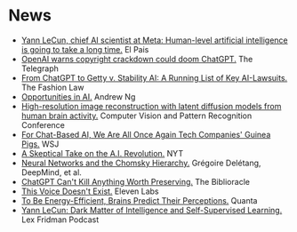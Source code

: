 # News

- [Yann LeCun, chief AI scientist at Meta: Human-level artificial intelligence is going to take a long time.](https://english.elpais.com/technology/2024-01-19/yann-lecun-chief-ai-scientist-at-meta-human-level-artificial-intelligence-is-going-to-take-a-long-time.html) El Pais
- [OpenAI warns copyright crackdown could doom ChatGPT.](https://www.telegraph.co.uk/business/2024/01/07/openai-warns-copyright-crackdown-could-doom-chatgpt/) The Telegraph
- [From ChatGPT to Getty v. Stability AI: A Running List of Key AI-Lawsuits.](https://www.thefashionlaw.com/from-chatgpt-to-deepfake-creating-apps-a-running-list-of-key-ai-lawsuits/) The Fashion Law
- [Opportunities in AI.](https://www.youtube.com/watch?v=5p248yoa3oE) Andrew Ng
- [High-resolution image reconstruction with latent diffusion models from human brain activity.](https://sites.google.com/view/stablediffusion-with-brain/) Computer Vision and Pattern Recognition Conference
- [For Chat-Based AI, We Are All Once Again Tech Companies' Guinea Pigs.](https://www.wsj.com/articles/chat-gpt-open-ai-we-are-tech-guinea-pigs-647d827b) WSJ
- [A Skeptical Take on the A.I. Revolution.](https://www.nytimes.com/2023/01/06/opinion/ezra-klein-podcast-gary-marcus.html) NYT
- [Neural Networks and the Chomsky Hierarchy.](https://arxiv.org/pdf/2207.02098.pdf) Grégoire Delétang, DeepMind, et al.
- [ChatGPT Can't Kill Anything Worth Preserving.](https://biblioracle.substack.com/p/chatgpt-cant-kill-anything-worth) The Biblioracle
- [This Voice Doesn't Exist.](https://blog.elevenlabs.io/enter-the-new-year-with-a-bang/) Eleven Labs
- [To Be Energy-Efficient, Brains Predict Their Perceptions.](https://www.quantamagazine.org/to-be-energy-efficient-brains-predict-their-perceptions-20211115/) Quanta
- [Yann LeCun: Dark Matter of Intelligence and Self-Supervised Learning.](https://www.youtube.com/watch?v=SGzMElJ11Cc) Lex Fridman Podcast
